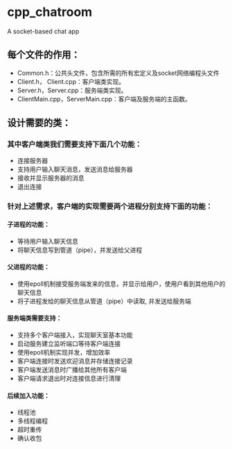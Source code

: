 # cpp_chatroom
A socket-based chat app

## 每个文件的作用：

* Common.h：公共头文件，包含所需的所有宏定义及socket网络编程头文件
* Client.h， Client.cpp：客户端类实现。
* Server.h，Server.cpp：服务端类实现。
* ClientMain.cpp，ServerMain.cpp：客户端及服务端的主函数。

## 设计需要的类：
### 其中客户端类我们需要支持下面几个功能：

* 连接服务器
* 支持用户输入聊天消息，发送消息给服务器
* 接收并显示服务器的消息
* 退出连接

### 针对上述需求，客户端的实现需要两个进程分别支持下面的功能：

#### 子进程的功能：

* 等待用户输入聊天信息
* 将聊天信息写到管道（pipe），并发送给父进程

#### 父进程的功能：

* 使用epoll机制接受服务端发来的信息，并显示给用户，使用户看到其他用户的聊天信息
* 将子进程发给的聊天信息从管道（pipe）中读取, 并发送给服务端

#### 服务端类需要支持：

* 支持多个客户端接入，实现聊天室基本功能
* 启动服务建立监听端口等待客户端连接
* 使用epoll机制实现并发，增加效率
* 客户端连接时发送欢迎消息并存储连接记录
* 客户端发送消息时广播给其他所有客户端
* 客户端请求退出时对连接信息进行清理

#### 后续加入功能：
* 线程池
* 多线程编程
* 超时重传
* 确认收包